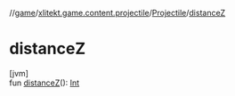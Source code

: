 //[game](../../../index.md)/[xlitekt.game.content.projectile](../index.md)/[Projectile](index.md)/[distanceZ](distance-z.md)

# distanceZ

[jvm]\
fun [distanceZ](distance-z.md)(): [Int](https://kotlinlang.org/api/latest/jvm/stdlib/kotlin/-int/index.html)

